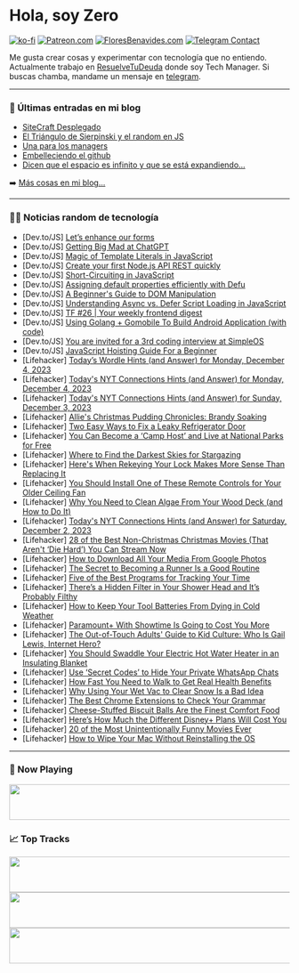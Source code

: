 # Hola, soy Zero

[![ko-fi](https://ko-fi.com/img/githubbutton_sm.svg)](https://ko-fi.com/J3J4N0LUK)
[![Patreon.com](https://img.shields.io/endpoint.svg?url=https%3A%2F%2Fshieldsio-patreon.vercel.app%2Fapi%3Fusername%3Dzerodragon%26type%3Dpatrons&style=for-the-badge)](https://patreon.com/zerodragon)
[![FloresBenavides.com](https://img.shields.io/website?down_message=oops&label=MiBlog&style=for-the-badge&up_message=online&url=https%3A%2F%2Ffloresbenavides.com)](https://floresbenavides.com)
[![Telegram Contact](https://img.shields.io/badge/escr%C3%ADbeme-ZeroDragon-%2326A5E4?style=for-the-badge&logo=telegram)](https://t.me/zerodragon)

Me gusta crear cosas y experimentar con tecnología que no entiendo.
Actualmente trabajo en [ResuelveTuDeuda](http://github.com/resuelve) donde soy Tech Manager.
Si buscas chamba, mandame un mensaje en [telegram](https://t.me/zerodragon).

---

### 📕 Últimas entradas en mi blog
<!-- BLOG-POST-LIST:START -->
- [SiteCraft Desplegado](https://floresbenavides.com/sitecraft-desplegado/)
- [El Triángulo de Sierpinski y el random en JS](https://floresbenavides.com/el-triangulo-de-sierpinski-y-el-random-en-js/)
- [Una para los managers](https://floresbenavides.com/una-para-los-managers/)
- [Embelleciendo el github](https://floresbenavides.com/embelleciendo-el-github/)
- [Dicen que el espacio es infinito y que se está expandiendo…](https://floresbenavides.com/dicen-que-el-espacio-es-infinito-y-que-se-esta-expandiendo/)
<!-- BLOG-POST-LIST:END -->

➡️ [Más cosas en mi blog...](https://floresbenavides.com)

---

### 👨‍💻 Noticias random de tecnología
<!-- TECH-POSTS:START -->
- [Dev.to/JS] [Letʼs enhance our forms](https://dev.to/craft-code/lets-enhance-our-forms-2i7p)
- [Dev.to/JS] [Getting Big Mad at ChatGPT](https://dev.to/michaelsynan/getting-big-mad-at-chatgpt-46me)
- [Dev.to/JS] [Magic of Template Literals in JavaScript](https://dev.to/muhammedshameel/magic-of-template-literals-in-javascript-omo)
- [Dev.to/JS] [Create your first Node.js API REST quickly](https://dev.to/jornatf/create-your-first-nodejs-api-rest-quickly-12o6)
- [Dev.to/JS] [Short-Circuiting in JavaScript](https://dev.to/muhammedshameel/short-circuiting-in-javascript-jbp)
- [Dev.to/JS] [Assigning default properties efficiently with Defu](https://dev.to/jacobandrewsky/assigning-default-properties-efficiently-with-defu-2in2)
- [Dev.to/JS] [A Beginner&#39;s Guide to DOM Manipulation](https://dev.to/muhammedshameel/a-beginners-guide-to-dom-manipulation-3cbm)
- [Dev.to/JS] [Understanding Async vs. Defer Script Loading in JavaScript](https://dev.to/muhammedshameel/understanding-async-vs-defer-script-loading-in-javascript-3bo5)
- [Dev.to/JS] [TF #26 | Your weekly frontend digest](https://dev.to/tech-foutraque/tf-26-your-weekly-frontend-digest-5g1n)
- [Dev.to/JS] [Using Golang + Gomobile To Build Android Application &lpar;with code&rpar;](https://dev.to/nikl/using-golang-gomobile-to-build-android-application-with-code-18jo)
- [Dev.to/JS] [You are invited for a 3rd coding interview at SimpleOS](https://dev.to/brainquest/you-are-invited-for-a-3rd-coding-interview-at-simpleos-2j2d)
- [Dev.to/JS] [JavaScript Hoisting Guide For a Beginner](https://dev.to/devshefali/javascript-hoisting-guide-for-a-beginner-3d1p)
- [Lifehacker] [Today’s Wordle Hints &lpar;and Answer&rpar; for Monday, December 4, 2023](https://lifehacker.com/entertainment/wordle-answer-today-december-4-2023)
- [Lifehacker] [Today&#39;s NYT Connections Hints &lpar;and Answer&rpar; for Monday, December 4, 2023](https://lifehacker.com/entertainment/nyt-connections-answer-today-december-4-2023)
- [Lifehacker] [Today&#39;s NYT Connections Hints &lpar;and Answer&rpar; for Sunday, December 3, 2023](https://lifehacker.com/entertainment/nyt-connections-answer-today-december-3-2023)
- [Lifehacker] [Allie&#39;s Christmas Pudding Chronicles: Brandy Soaking](https://lifehacker.com/food-drink/christmas-pudding-recipe-step-three)
- [Lifehacker] [Two Easy Ways to Fix a Leaky Refrigerator Door](https://lifehacker.com/home/how-to-fix-a-leaky-refrigerator-seal)
- [Lifehacker] [You Can Become a ‘Camp Host’ and Live at National Parks for Free](https://lifehacker.com/money/rv-camp-host-jobs-national-parks)
- [Lifehacker] [Where to Find the Darkest Skies for Stargazing](https://lifehacker.com/science/darkest-skies-stargazing)
- [Lifehacker] [Here&#39;s When Rekeying Your Lock Makes More Sense Than Replacing It](https://lifehacker.com/home/when-to-rekey-a-lock)
- [Lifehacker] [You Should Install One of These Remote Controls for Your Older Ceiling Fan](https://lifehacker.com/home/ceiling-fan-remote-control)
- [Lifehacker] [Why You Need to Clean Algae From Your Wood Deck &lpar;and How to Do It&rpar;](https://lifehacker.com/home/clean-algae-wood-deck)
- [Lifehacker] [Today&#39;s NYT Connections Hints &lpar;and Answer&rpar; for Saturday, December 2, 2023](https://lifehacker.com/entertainment/nyt-connections-answer-today-december-2-2023)
- [Lifehacker] [28 of the Best Non-Christmas Christmas Movies &lpar;That Aren&#39;t ‘Die Hard’&rpar; You Can Stream Now](https://lifehacker.com/entertainment/best-nontraditional-christmas-movies)
- [Lifehacker] [How to Download All Your Media From Google Photos](https://lifehacker.com/tech/transfer-photos-videos-google-cloud)
- [Lifehacker] [The Secret to Becoming a Runner Is a Good Routine](https://lifehacker.com/health/how-to-start-running-routine)
- [Lifehacker] [Five of the Best Programs for Tracking Your Time](https://lifehacker.com/work/best-programs-for-tracking-your-time)
- [Lifehacker] [There’s a Hidden Filter in Your Shower Head and It’s Probably Filthy](https://lifehacker.com/home/clean-shower-head-filter)
- [Lifehacker] [How to Keep Your Tool Batteries From Dying in Cold Weather](https://lifehacker.com/home/tool-batteries-cold-weather)
- [Lifehacker] [Paramount+ With Showtime Is Going to Cost You More](https://lifehacker.com/entertainment/how-much-is-paramount-plus-with-showtime)
- [Lifehacker] [The Out-of-Touch Adults&#39; Guide to Kid Culture: Who Is Gail Lewis, Internet Hero?](https://lifehacker.com/entertainment/who-is-gail-lewis-internet-hero)
- [Lifehacker] [You Should Swaddle Your Electric Hot Water Heater in an Insulating Blanket](https://lifehacker.com/home/insulate-your-water-heater-for-energy-efficiency)
- [Lifehacker] [Use ‘Secret Codes’ to Hide Your Private WhatsApp Chats](https://lifehacker.com/tech/whats-app-secret-code-locked-chats)
- [Lifehacker] [How Fast You Need to Walk to Get Real Health Benefits](https://lifehacker.com/health/how-fast-you-should-be-walking)
- [Lifehacker] [Why Using Your Wet Vac to Clear Snow Is a Bad Idea](https://lifehacker.com/home/using-wet-vac-to-clear-snow)
- [Lifehacker] [The Best Chrome Extensions to Check Your Grammar](https://lifehacker.com/work/the-best-grammar-checking-chrome-extensions)
- [Lifehacker] [Cheese-Stuffed Biscuit Balls Are the Finest Comfort Food](https://lifehacker.com/food-drink/cheese-stuffed-biscuit-ball-recipe)
- [Lifehacker] [Here’s How Much the Different Disney+ Plans Will Cost You](https://lifehacker.com/entertainment/disney-plus-plans)
- [Lifehacker] [20 of the Most Unintentionally Funny Movies Ever](https://lifehacker.com/entertainment/best-unintentionally-funny-movies-streaming)
- [Lifehacker] [How to Wipe Your Mac Without Reinstalling the OS](https://lifehacker.com/how-to-wipe-your-mac-without-reinstalling-the-os-1847943585)<!-- TECH-POSTS:END -->

---

### 🎵 Now Playing
<a href="https://spotify-now-playing-dun.vercel.app/now-playing?open"><img src="https://spotify-now-playing-dun.vercel.app/now-playing" width="540" height="64"></a>

### 📈 Top Tracks
<a href="https://spotify-now-playing-dun.vercel.app/top-tracks?i=1&open"><img src="https://spotify-now-playing-dun.vercel.app/top-tracks?i=1" width="540" height="64"></a>
<a href="https://spotify-now-playing-dun.vercel.app/top-tracks?i=2&open"><img src="https://spotify-now-playing-dun.vercel.app/top-tracks?i=2" width="540" height="64"></a>
<a href="https://spotify-now-playing-dun.vercel.app/top-tracks?i=3&open"><img src="https://spotify-now-playing-dun.vercel.app/top-tracks?i=3" width="540" height="64"></a>
